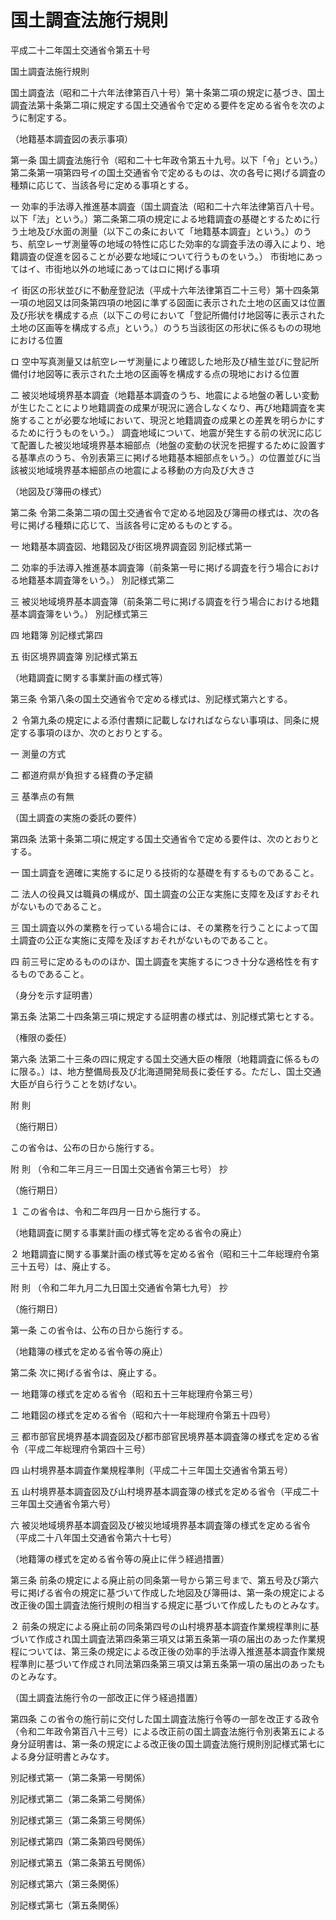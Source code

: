 # 国土調査法施行規則

平成二十二年国土交通省令第五十号

国土調査法施行規則

国土調査法（昭和二十六年法律第百八十号）第十条第二項の規定に基づき、国土調査法第十条第二項に規定する国土交通省令で定める要件を定める省令を次のように制定する。

（地籍基本調査図の表示事項）

第一条 国土調査法施行令（昭和二十七年政令第五十九号。以下「令」という。）第二条第一項第四号イの国土交通省令で定めるものは、次の各号に掲げる調査の種類に応じて、当該各号に定める事項とする。

一 効率的手法導入推進基本調査（国土調査法（昭和二十六年法律第百八十号。以下「法」という。）第二条第二項の規定による地籍調査の基礎とするために行う土地及び水面の測量（以下この条において「地籍基本調査」という。）のうち、航空レーザ測量等の地域の特性に応じた効率的な調査手法の導入により、地籍調査の促進を図ることが必要な地域について行うものをいう。） 市街地にあってはイ、市街地以外の地域にあってはロに掲げる事項

イ 街区の形状並びに不動産登記法（平成十六年法律第百二十三号）第十四条第一項の地図又は同条第四項の地図に準ずる図面に表示された土地の区画又は位置及び形状を構成する点（以下この号において「登記所備付け地図等に表示された土地の区画等を構成する点」という。）のうち当該街区の形状に係るものの現地における位置

ロ 空中写真測量又は航空レーザ測量により確認した地形及び植生並びに登記所備付け地図等に表示された土地の区画等を構成する点の現地における位置

二 被災地域境界基本調査（地籍基本調査のうち、地震による地盤の著しい変動が生じたことにより地籍調査の成果が現況に適合しなくなり、再び地籍調査を実施することが必要な地域において、現況と地籍調査の成果との差異を明らかにするために行うものをいう。） 調査地域について、地震が発生する前の状況に応じて配置した被災地域境界基本細部点（地盤の変動の状況を把握するために設置する基準点のうち、令別表第三に掲げる地籍基本細部点をいう。）の位置並びに当該被災地域境界基本細部点の地震による移動の方向及び大きさ

（地図及び簿冊の様式）

第二条 令第二条第二項の国土交通省令で定める地図及び簿冊の様式は、次の各号に掲げる種類に応じて、当該各号に定めるものとする。

一 地籍基本調査図、地籍図及び街区境界調査図 別記様式第一

二 効率的手法導入推進基本調査簿（前条第一号に掲げる調査を行う場合における地籍基本調査簿をいう。） 別記様式第二

三 被災地域境界基本調査簿（前条第二号に掲げる調査を行う場合における地籍基本調査簿をいう。） 別記様式第三

四 地籍簿 別記様式第四

五 街区境界調査簿 別記様式第五

（地籍調査に関する事業計画の様式等）

第三条 令第八条の国土交通省令で定める様式は、別記様式第六とする。

２ 令第九条の規定による添付書類に記載しなければならない事項は、同条に規定する事項のほか、次のとおりとする。

一 測量の方式

二 都道府県が負担する経費の予定額

三 基準点の有無

（国土調査の実施の委託の要件）

第四条 法第十条第二項に規定する国土交通省令で定める要件は、次のとおりとする。

一 国土調査を適確に実施するに足りる技術的な基礎を有するものであること。

二 法人の役員又は職員の構成が、国土調査の公正な実施に支障を及ぼすおそれがないものであること。

三 国土調査以外の業務を行っている場合には、その業務を行うことによって国土調査の公正な実施に支障を及ぼすおそれがないものであること。

四 前三号に定めるもののほか、国土調査を実施するにつき十分な適格性を有するものであること。

（身分を示す証明書）

第五条 法第二十四条第三項に規定する証明書の様式は、別記様式第七とする。

（権限の委任）

第六条 法第二十三条の四に規定する国土交通大臣の権限（地籍調査に係るものに限る。）は、地方整備局長及び北海道開発局長に委任する。ただし、国土交通大臣が自ら行うことを妨げない。

附 則

（施行期日）

この省令は、公布の日から施行する。

附 則 （令和二年三月三一日国土交通省令第三七号） 抄

（施行期日）

１ この省令は、令和二年四月一日から施行する。

（地籍調査に関する事業計画の様式等を定める省令の廃止）

２ 地籍調査に関する事業計画の様式等を定める省令（昭和三十二年総理府令第三十五号）は、廃止する。

附 則 （令和二年九月二九日国土交通省令第七九号） 抄

（施行期日）

第一条 この省令は、公布の日から施行する。

（地籍簿の様式を定める省令等の廃止）

第二条 次に掲げる省令は、廃止する。

一 地籍簿の様式を定める省令（昭和五十三年総理府令第三号）

二 地籍図の様式を定める省令（昭和六十一年総理府令第五十四号）

三 都市部官民境界基本調査図及び都市部官民境界基本調査簿の様式を定める省令（平成二年総理府令第四十三号）

四 山村境界基本調査作業規程準則（平成二十三年国土交通省令第五号）

五 山村境界基本調査図及び山村境界基本調査簿の様式を定める省令（平成二十三年国土交通省令第六号）

六 被災地域境界基本調査図及び被災地域境界基本調査簿の様式を定める省令（平成二十八年国土交通省令第六十七号）

（地籍簿の様式を定める省令等の廃止に伴う経過措置）

第三条 前条の規定による廃止前の同条第一号から第三号まで、第五号及び第六号に掲げる省令の規定に基づいて作成した地図及び簿冊は、第一条の規定による改正後の国土調査法施行規則の相当する規定に基づいて作成したものとみなす。

２ 前条の規定による廃止前の同条第四号の山村境界基本調査作業規程準則に基づいて作成され国土調査法第四条第三項又は第五条第一項の届出のあった作業規程については、第三条の規定による改正後の効率的手法導入推進基本調査作業規程準則に基づいて作成され同法第四条第三項又は第五条第一項の届出のあったものとみなす。

（国土調査法施行令の一部改正に伴う経過措置）

第四条 この省令の施行前に交付した国土調査法施行令等の一部を改正する政令（令和二年政令第百八十三号）による改正前の国土調査法施行令別表第五による身分証明書は、第一条の規定による改正後の国土調査法施行規則別記様式第七による身分証明書とみなす。

別記様式第一（第二条第一号関係）

[](/./pict/R02F160037_2010022210_001.pdf)

別記様式第二（第二条第二号関係）

[](/./pict/R02F160037_2010022210_002.pdf)

別記様式第三（第二条第三号関係）

[](/./pict/R02F160037_2010022210_003.pdf)

別記様式第四（第二条第四号関係）

[](/./pict/R02F160037_2010022210_004.pdf)

別記様式第五（第二条第五号関係）

[](/./pict/R02F160037_2010022210_005.pdf)

別記様式第六（第三条関係）

[](/./pict/R02F160037_2010022210_006.pdf)

別記様式第七（第五条関係）

[](/./pict/R02F160037_2010022210_007.pdf)
